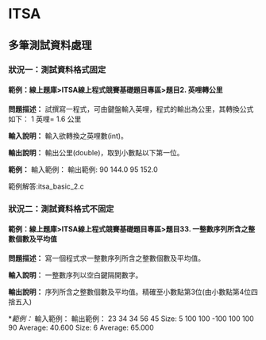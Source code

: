 # ITSA
## 多筆測試資料處理
### 狀況一：測試資料格式固定
#### 範例：線上題庫>ITSA線上程式競賽基礎題目專區>題目2. 英哩轉公里
**問題描述：**
試撰寫一程式，可由鍵盤輸入英哩，程式的輸出為公里，其轉換公式如下：
1 英哩= 1.6 公里

**輸入說明：**
輸入欲轉換之英哩數(int)。

**輸出說明：**
輸出公里(double)，取到小數點以下第一位。

**範例：**
輸入範例：	輸出範例:
90		144.0
95		152.0

範例解答:itsa_basic_2.c

### 狀況二：測試資料格式不固定
#### 範例：線上題庫>ITSA線上程式競賽基礎題目專區>題目33. 一整數序列所含之整數個數及平均值
**問題描述：**
寫一個程式求一整數序列所含之整數個數及平均值。

**輸入說明：**
一整數序列以空白鍵隔開數字。

**輸出說明：**
序列所含之整數個數及平均值。精確至小數點第3位(由小數點第4位四捨五入)

**範例：*
輸入範例：			輸出範例：
23 34 34 56 45			Size: 5
100 100 -100 100 100 90		Average: 40.600
				Size: 6
				Average: 65.000
